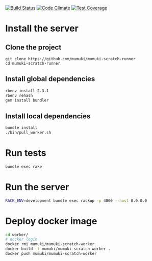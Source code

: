 [![Build Status](https://travis-ci.org/mumuki/mumuki-scratch-runner.svg?branch=master)](https://travis-ci.org/mumuki/mumuki-scratch-runner)
[![Code Climate](https://codeclimate.com/github/mumuki/mumuki-scratch-runner/badges/gpa.svg)](https://codeclimate.com/github/mumuki/mumuki-scratch-runner)
[![Test Coverage](https://codeclimate.com/github/mumuki/mumuki-scratch-runner/badges/coverage.svg)](https://codeclimate.com/github/mumuki/mumuki-scratch-runner)

# Install the server

## Clone the project

```
git clone https://github.com/mumuki/mumuki-scratch-runner
cd mumuki-scratch-runner
```

## Install global dependencies

```bash
rbenv install 2.3.1
rbenv rehash
gem install bundler
```

## Install local dependencies

```bash
bundle install
./bin/pull_worker.sh
```

# Run tests

```bash
bundle exec rake
```

# Run the server

```bash
RACK_ENV=development bundle exec rackup -p 4000 --host 0.0.0.0
```

# Deploy docker image

```bash
cd worker/
# docker login
docker rmi mumuki/mumuki-scratch-worker
docker build -t mumuki/mumuki-scratch-worker .
docker push mumuki/mumuki-scratch-worker
```